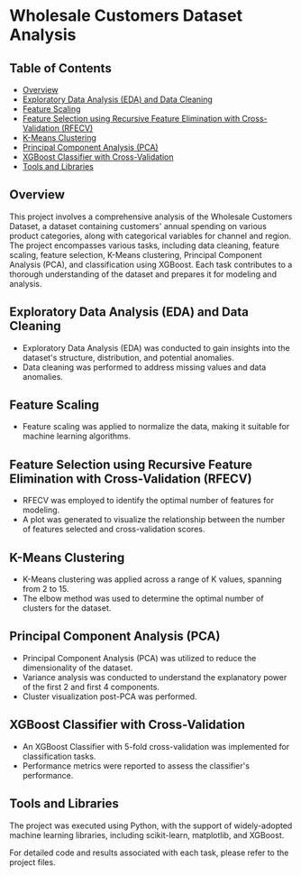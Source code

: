 # Wholesale Customers Dataset Analysis

## Table of Contents

- [Overview](#overview)
- [Exploratory Data Analysis (EDA) and Data Cleaning](#exploratory-data-analysis-eda-and-data-cleaning)
- [Feature Scaling](#feature-scaling)
- [Feature Selection using Recursive Feature Elimination with Cross-Validation (RFECV)](#feature-selection-using-recursive-feature-elimination-with-cross-validation-rfecv)
- [K-Means Clustering](#k-means-clustering)
- [Principal Component Analysis (PCA)](#principal-component-analysis-pca)
- [XGBoost Classifier with Cross-Validation](#xgboost-classifier-with-cross-validation)
- [Tools and Libraries](#tools-and-libraries)

## Overview

This project involves a comprehensive analysis of the Wholesale Customers Dataset, a dataset containing customers' annual spending on various product categories, along with categorical variables for channel and region. The project encompasses various tasks, including data cleaning, feature scaling, feature selection, K-Means clustering, Principal Component Analysis (PCA), and classification using XGBoost. Each task contributes to a thorough understanding of the dataset and prepares it for modeling and analysis.

## Exploratory Data Analysis (EDA) and Data Cleaning

- Exploratory Data Analysis (EDA) was conducted to gain insights into the dataset's structure, distribution, and potential anomalies.
- Data cleaning was performed to address missing values and data anomalies.

## Feature Scaling

- Feature scaling was applied to normalize the data, making it suitable for machine learning algorithms.
## Feature Selection using Recursive Feature Elimination with Cross-Validation (RFECV)

- RFECV was employed to identify the optimal number of features for modeling.
- A plot was generated to visualize the relationship between the number of features selected and cross-validation scores.

## K-Means Clustering

- K-Means clustering was applied across a range of K values, spanning from 2 to 15.
- The elbow method was used to determine the optimal number of clusters for the dataset.

## Principal Component Analysis (PCA)

- Principal Component Analysis (PCA) was utilized to reduce the dimensionality of the dataset.
- Variance analysis was conducted to understand the explanatory power of the first 2 and first 4 components.
- Cluster visualization post-PCA was performed.

## XGBoost Classifier with Cross-Validation

- An XGBoost Classifier with 5-fold cross-validation was implemented for classification tasks.
- Performance metrics were reported to assess the classifier's performance.

## Tools and Libraries

The project was executed using Python, with the support of widely-adopted machine learning libraries, including scikit-learn, matplotlib, and XGBoost.

For detailed code and results associated with each task, please refer to the project files.
